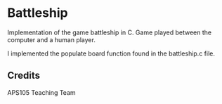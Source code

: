 # Battleship
Implementation of the game battleship in C. Game played between the computer and a human player. 

I implemented the populate board function found in the battleship.c file. 

## Credits 

APS105 Teaching Team


